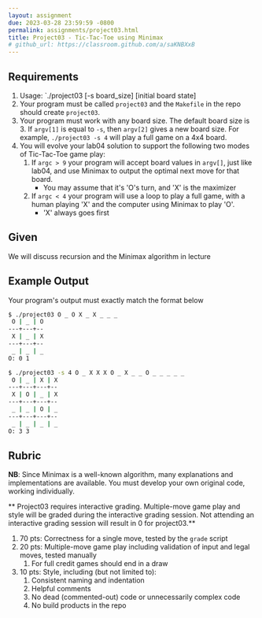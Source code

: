 ```yaml
---
layout: assignment
due: 2023-03-28 23:59:59 -0800
permalink: assignments/project03.html
title: Project03 - Tic-Tac-Toe using Minimax
# github_url: https://classroom.github.com/a/saKNBXxB
---
```


## Requirements

1. Usage: `./project03 [-s board_size] [initial board state]
1. Your program must be called `project03` and the `Makefile` in the repo should create `project03`.
1. Your program must work with any board size. The default board size is 3. If `argv[1]` is equal to `-s`, then `argv[2]` gives a new board size.  For example, `./project03 -s 4` will play a full game on a 4x4 board. 
1. You will evolve your lab04 solution to support the following two modes of Tic-Tac-Toe game play:
    1. If `argc > 9` your program will accept board values in `argv[]`, just like lab04, and use Minimax to output the optimal next move for that board.
        - You may assume that it's 'O's turn, and 'X' is the maximizer
    1. If `argc < 4` your program will use a loop to play a full game, with a human playing 'X' and the computer using Minimax to play 'O'. 
        - 'X' always goes first


## Given

We will discuss recursion and the Minimax algorithm in lecture

## Example Output

Your program's output must exactly match the format below
```sh
$ ./project03 O _ O X _ X _ _ _
 O | _ | O
---+---+--
 X | _ | X
---+---+--
 _ | _ | _
O: 0 1

$ ./project03 -s 4 O _ X X X O _ X _ _ O _ _ _ _ _ 
 O | _ | X | X
---+---+---+--
 X | O | _ | X
---+---+---+--
 _ | _ | O | _
---+---+---+--
 _ | _ | _ | _
O: 3 3
```

## Rubric

**NB**: Since Minimax is a well-known algorithm, many explanations and implementations are available. You must develop your own original code, working individually.

** Project03 requires interactive grading. Multiple-move game play and style will be graded during the interactive grading session. Not attending an interactive grading session will result in 0 for project03.**

1. 70 pts: Correctness for a single move, tested by the `grade` script
1. 20 pts: Multiple-move game play including validation of input and legal moves, tested manually
    1. For full credit games should end in a draw
1. 10 pts: Style, including (but not limited to):
    1. Consistent naming and indentation
    1. Helpful comments
    1. No dead (commented-out) code or unnecessarily complex code
    1. No build products in the repo
